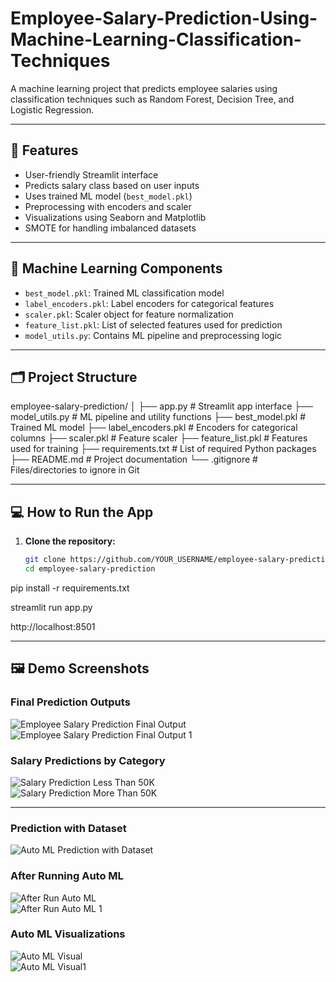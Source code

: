 # Employee-Salary-Prediction-Using-Machine-Learning-Classification-Techniques
A machine learning project that predicts employee salaries using classification techniques such as Random Forest, Decision Tree, and Logistic Regression.

---

## 🚀 Features

- User-friendly Streamlit interface
- Predicts salary class based on user inputs
- Uses trained ML model (`best_model.pkl`)
- Preprocessing with encoders and scaler
- Visualizations using Seaborn and Matplotlib
- SMOTE for handling imbalanced datasets

---

## 🧠 Machine Learning Components

- `best_model.pkl`: Trained ML classification model
- `label_encoders.pkl`: Label encoders for categorical features
- `scaler.pkl`: Scaler object for feature normalization
- `feature_list.pkl`: List of selected features used for prediction
- `model_utils.py`: Contains ML pipeline and preprocessing logic

---

## 🗂️ Project Structure

employee-salary-prediction/
│
├── app.py # Streamlit app interface
├── model_utils.py # ML pipeline and utility functions
├── best_model.pkl # Trained ML model
├── label_encoders.pkl # Encoders for categorical columns
├── scaler.pkl # Feature scaler
├── feature_list.pkl # Features used for training
├── requirements.txt # List of required Python packages
├── README.md # Project documentation
└── .gitignore # Files/directories to ignore in Git

---

## 💻 How to Run the App

1. **Clone the repository:**

   ```bash
   git clone https://github.com/YOUR_USERNAME/employee-salary-prediction.git
   cd employee-salary-prediction

pip install -r requirements.txt

streamlit run app.py

http://localhost:8501

---

## 🖼️ Demo Screenshots

### Final Prediction Outputs

![Employee Salary Prediction Final Output](result/Employee_Salary_Prediction_Final_Output.png)  
![Employee Salary Prediction Final Output 1](result/Employee_Salary_Prediction_Final_Output1.png)  

### Salary Predictions by Category

![Salary Prediction Less Than 50K](result/Salary_Prediction_Less_Than_50K.png)  
![Salary Prediction More Than 50K](result/Salary_Prediction_More_Than_50K.png)  

---

### Prediction with Dataset

![Auto ML Prediction with Dataset](result/Auto_ML_Prediction_with_Dataset.png)  


### After Running Auto ML

![After Run Auto ML](result/After_Run_Auto_ML.png)  
![After Run Auto ML 1](result/After_Run_Auto_ML_1.png)  


### Auto ML Visualizations

![Auto ML Visual](result/Auto_ML_Visual.png)  
![Auto ML Visual1](result/Auto_ML_Visual1.png)  


